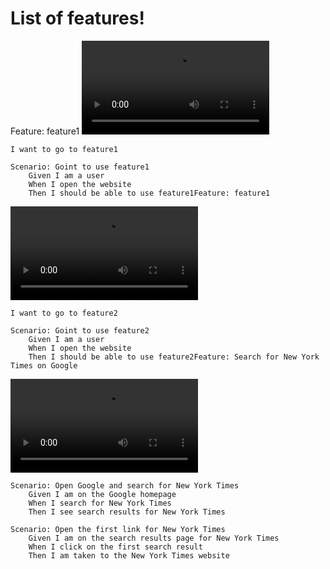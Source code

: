 # List of features!
Feature: feature1
![type:video](./featureVideos/feature1/feature1.feature.mp4)


    I want to go to feature1

    Scenario: Goint to use feature1
        Given I am a user
        When I open the website
        Then I should be able to use feature1Feature: feature1
![type:video](./featureVideos/feature2/feature2.feature.mp4)

    I want to go to feature2

    Scenario: Goint to use feature2
        Given I am a user
        When I open the website
        Then I should be able to use feature2Feature: Search for New York Times on Google
![type:video](./featureVideos/feature3/feature3.feature.mp4)


    Scenario: Open Google and search for New York Times
        Given I am on the Google homepage
        When I search for New York Times
        Then I see search results for New York Times

    Scenario: Open the first link for New York Times
        Given I am on the search results page for New York Times
        When I click on the first search result
        Then I am taken to the New York Times website
